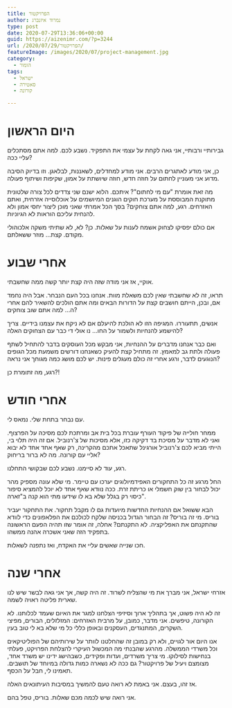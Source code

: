 ```yaml
---
title: הפרויקטור
author: נמרוד איזנברג
type: post
date: 2020-07-29T13:36:06+00:00
guid: https://aizenimr.com/?p=3244
url: /2020/07/29/הפרויקטור/
featureImage: /images/2020/07/project-management.jpg
category:
  - הומור
tags:
  - ישראל
  - סאטירה
  - קורונה

---
```

# היום הראשון

גבירותיי ורבותיי, אני גאה לקחת על עצמי את התפקיד. נשבע לכם. למה אתם מסתכלים עליי ככה?

כן, אני מודע לאתגרים הרבים. אני מודע למחדלים, לשאננות, לבלאגן. וזו בדיוק הסיבה מדוע אני מעוניין לחתום על חוזה חדש, חוזה שיושתת על אמון, שקיפות ושיתוף פעולה.

מה זאת אומרת "עם מי לחתום"? איתכם. הלוא ישנם שני צדדים לכל צורה שלטונית מתוקנת המבוססת על מערכת חוקים הוגנים המיושמים על אוכלוסייה אזרחית, ואתם האזרחים. רגע, למה אתם צוחקים? בסך הכל אמרתי שאני מוכן ליצור יחסי אמון ולא להנחית עליכם הוראות לא הגיוניות.

אם כולם יפסיקו לצחוק אשמח לענות על שאלות. כן? לא, לא שתיתי משקה אלכוהולי מקודם. קצת&#8230; מוזר ששאלתם.

# אחרי שבוע

אוקיי, אז אני מודה שזה היה קצת יותר קשה ממה שחשבתי.

תראו, זה לא שחשבתי שאין לכם משאלת מוות. אנחנו בכל העם הנבחר. אבל היה נחמד אם, ובכן, הייתם חושבים קצת על הדורות הבאים ומה אתם הולכים להשאיר להם אחרי ה&#8230; למה אתם שוב צוחקים?

אנשים, תתעוררו. המגיפה הזו לא הולכת להיעלם אם לא ניקח את עצמנו בידיים. צריך להישמע להנחיות ולשמור על החו&#8230; נו אולי די כבר עם הצחוקים האלה?

ואם כבר אנחנו מדברים על ההנחיות, אני מבקש מכל העוסקים בדבר להתחיל לשתף פעולה ולתת גב למאמץ. זה מתחיל קצת להעיק כשאנחנו דורשים משמעת מכל הגופים הנוגעים לדבר, ורגע אחרי זה כולם מעגלים פינות. יש לכם מושג כמה מגוחך אני נראה?

רגע, מה זתומרת כן?!

# אחרי חודש

עם נבחר בתחת שלי. נמאס לי.

ממחר חולייה של פיקוד העורף עוברת בכל בית אב ומרתכת לכם מסיכה על הפרצוף. ואני לא מדבר על מסיכת בד דקיקה כזו, אלא מסיכות של צ'רנוביל. אם זה היה תלוי בי, הייתי מביא לכם צ'רנוביל אורגינל שתאכל אתכם מהקרינה, רק שאף אחד אחד לא יבוא אליי עם קורונה. מה לא ברור בריחוק?

רגע, עוד לא סיימנו. נשבע לכם שבקושי התחלנו.

החל מרגע זה כל התחקורים האפידמיולוגים יערכו עם טיימר. מי שלא עונה מספיק מהר יכול לבחור בין שוק חשמלי או כריתת זרת. ככה נוודא שאף אחד לא יוכל להמציא סיפור כיסוי רק בגלל שלא בא לו שידעו מתי הוא קנה ב"זארה".

הבא ששואל אם ההנחיות החדשות מיועדות גם לו מקבל תחקור. את התחקור יעביר בוריס. מי זה בוריס? זה הבחור הגדול בכניסה שלקח לכולכם את הפלאפונים כדי לוודא שהתקנתם את האפליקציה. לא התקנתם? אחלה, זה אומר שזו תהיה הפעם הראשונה בתפקיד הזה שאני אשכרה אהנה ממשהו.

חכו שנייה שאשים עליי את האקדח, ואז נתפנה לשאלות.

# אחרי שנה

אזרחי ישראל, אני מברך את מי שהצליח לשרוד. זה היה קשה, אך אני גאה לבשר שיש לנו שארית פליטה ראויה לשמה.

זה לא היה פשוט, אך בתהליך ארוך וסיזיפי הצלחנו למגר את האיום שעמד לכלותנו. לא הקורונה, טיפשים. אני מדבר, כמובן, על מרבית האזרחים: המזלזלים, הבורים, מפיצי השקרים, המתנגדים, העסקנים ובאופן כללי כל מי שלא בא לי טוב בעין.

אנו היום אור לגויים, ולא רק במובן זה שהחלטנו לוותר על שירותיהם של הפוליטיקאים וכל משרדי הממשלה. מהרגע שהבנתי מה המכשול העיקרי להצלחת הפרויקט, פעלתי בנחישות לסילוקו. מי צריך משרדים, ועדות ופקידים, כשבהישג ידינו יש משרד אחד, מצומצם ויעיל של פרויקטור? גם ככה לא נשארה כמות גדולה במיוחד של תושבים. תאמינו לי, חבל על הכסף.

אז זהו, בעצם. אני באמת לא רואה טעם להמשיך במסיבות העיתונאים האלה.

אני רואה שיש לכמה מכם שאלות. בוריס, טפל בהם.